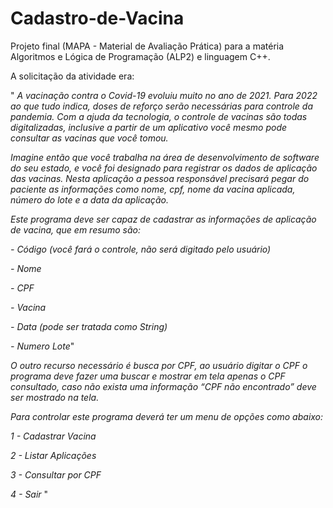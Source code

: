 # Cadastro-de-Vacina
Projeto final (MAPA - Material de Avaliação Prática) para a matéria Algoritmos e Lógica de Programação (ALP2) e linguagem C++.

A solicitação da atividade era:

" _A vacinação contra o Covid-19 evoluiu muito no ano de 2021. Para 2022 ao que tudo indica, doses de reforço serão necessárias para controle da pandemia. Com a ajuda da tecnologia, o controle de vacinas são todas digitalizadas, inclusive a partir de um aplicativo você mesmo pode consultar as vacinas que você tomou._

_Imagine então que você trabalha na área de desenvolvimento de software do seu estado, e você foi designado para registrar os dados de aplicação das vacinas. Nesta aplicação a pessoa responsável precisará pegar do paciente as informações como nome, cpf, nome da vacina aplicada, número do lote e a data da aplicação._

_Este programa deve ser capaz de cadastrar as informações de aplicação de vacina, que em resumo são:_

_- Código (você fará o controle, não será digitado pelo usuário)_
    
_- Nome_
    
_- CPF_
    
_- Vacina_
    
_- Data (pode ser tratada como String)_
    
_- Numero Lote_"

_O outro recurso necessário é busca por CPF, ao usuário digitar o CPF o programa deve fazer uma buscar e mostrar em tela apenas o CPF consultado, caso não exista uma informação “CPF não encontrado” deve ser mostrado na tela._

_Para controlar este programa deverá ter um menu de opções como abaixo:_

_1 - Cadastrar Vacina_

_2 - Listar Aplicações_

_3 - Consultar por CPF_

_4 - Sair_ "
